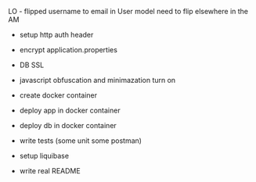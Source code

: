 LO - flipped username to email in User model need to flip elsewhere in the AM
- setup http auth header
- encrypt application.properties
- DB SSL
- javascript obfuscation and minimazation turn on
- create docker container
- deploy app in docker container
- deploy db in docker container
- write tests (some unit some postman)
- setup liquibase

- write real README



